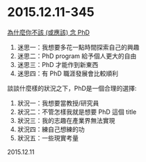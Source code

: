 2015.12.11-345
==============
[為什麼你不該 (或應該) 念 PhD](http://mmdays.com/2014/12/17/why-phd/?utm_source=feedburner&utm_medium=feed&utm_campaign=Feed%3A+mmdays+%28Mr.%2FMs.+Days%29)

1. 迷思一：我想要多花一點時間探索自己的興趣
2. 迷思二：PhD program 給予個人更大的自由
3. 迷思三：PhD 才能作到新東西
4. 迷思四：有 PhD 職涯發展會比較順利

談談什麼樣的狀況之下，PhD是一個合理的選擇:

1. 狀況一：我想要當教授/研究員
2. 狀況二：不管怎樣我就是想要 PhD 這個 title
3. 狀況三：我的志趣在產業界無法實現 
4. 狀況四：練自己想練的功
5. 狀況五：一些現實考量

2015.12.11